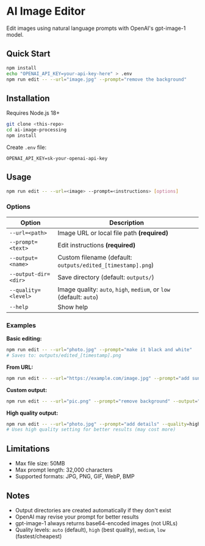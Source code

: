 # AI Image Editor

Edit images using natural language prompts with OpenAI's gpt-image-1 model.

## Quick Start

```bash
npm install
echo "OPENAI_API_KEY=your-api-key-here" > .env
npm run edit -- --url="image.jpg" --prompt="remove the background"
```

## Installation

Requires Node.js 18+

```bash
git clone <this-repo>
cd ai-image-processing
npm install
```

Create `.env` file:
```
OPENAI_API_KEY=sk-your-openai-api-key
```

## Usage

```bash
npm run edit -- --url=<image> --prompt=<instructions> [options]
```

### Options

| Option | Description |
|--------|-------------|
| `--url=<path>` | Image URL or local file path **(required)** |
| `--prompt=<text>` | Edit instructions **(required)** |
| `--output=<name>` | Custom filename (default: `outputs/edited_[timestamp].png`) |
| `--output-dir=<dir>` | Save directory (default: `outputs/`) |
| `--quality=<level>` | Image quality: `auto`, `high`, `medium`, or `low` (default: `auto`) |
| `--help` | Show help |

### Examples

**Basic editing:**
```bash
npm run edit -- --url="photo.jpg" --prompt="make it black and white"
# Saves to: outputs/edited_[timestamp].png
```

**From URL:**
```bash
npm run edit -- --url="https://example.com/image.jpg" --prompt="add sunset"
```

**Custom output:**
```bash
npm run edit -- --url="pic.png" --prompt="remove background" --output="transparent.png" --output-dir="./edited"
```

**High quality output:**
```bash
npm run edit -- --url="photo.jpg" --prompt="add details" --quality=high
# Uses high quality setting for better results (may cost more)
```


## Limitations

- Max file size: 50MB
- Max prompt length: 32,000 characters
- Supported formats: JPG, PNG, GIF, WebP, BMP

## Notes

- Output directories are created automatically if they don't exist
- OpenAI may revise your prompt for better results
- gpt-image-1 always returns base64-encoded images (not URLs)
- Quality levels: `auto` (default), `high` (best quality), `medium`, `low` (fastest/cheapest)

